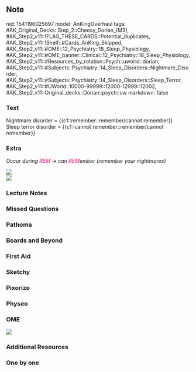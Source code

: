 ## Note
nid: 1541196025697
model: AnKingOverhaul
tags: #AK_Original_Decks::Step_2::Cheesy_Dorian_(M3), #AK_Step2_v11::!FLAG_THESE_CARDS::Potential_duplicates, #AK_Step2_v11::!Shelf::#Cards_AnKing_Skipped, #AK_Step2_v11::#OME::12_Psychiatry::18_Sleep_Physiology, #AK_Step2_v11::#OME_banner::Clinical::12_Psychiatry::18_Sleep_Physiology, #AK_Step2_v11::#Resources_by_rotation::Psych::uworld::dorian, #AK_Step2_v11::#Subjects::Psychiatry::14_Sleep_Disorders::Nightmare_Disorder, #AK_Step2_v11::#Subjects::Psychiatry::14_Sleep_Disorders::Sleep_Terror, #AK_Step2_v11::#UWorld::10000-99999::12000-12999::12002, #AK_Step2_v11::Original_decks::Dorian::psych::uw
markdown: false

### Text
<div>
  Nightmare disorder = {{c1::remember::remember/cannot remember}}
</div>
<div>
  Sleep terror disorder = {{c1::cannot remember::remember/cannot
  remember}}
</div>

### Extra
<i>Occur during <font color="#FC0280">REM</font> → can <font color=
"#FC0280">REM</font>ember (remember your nightmares)</i>
<div>
  <i><img src="paste-89627377533180.jpg"></i>
</div>
<div>
  <i><img src="hqdefault_1606536512076.jpg"></i>
</div>

### Lecture Notes


### Missed Questions


### Pathoma


### Boards and Beyond


### First Aid


### Sketchy


### Pixorize


### Physeo


### OME
<div class="ome-widget">
  <a href=
  "https://onlinemeded.org/spa/psychiatry/sleep-physiology/acquire?ref=anki">
  <img src="_OME_AnkiFlashcards_Lesson_1.png"></a>
</div>

### Additional Resources


### One by one

